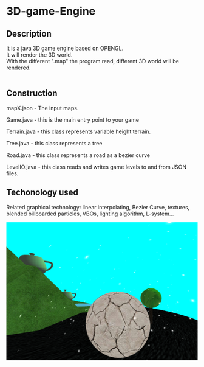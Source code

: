 # 3D-game-Engine

## Description
It is a java 3D game engine based on OPENGL. </br>
It will render the 3D world. </br>
With the different ".map" the program read, different 3D world will be rendered. </br>
</br>

## Construction
mapX.json - The input maps.

Game.java - this is the main entry point to your game

Terrain.java - this class represents variable height terrain.

Tree.java - this class represents a tree

Road.java - this class represents a road as a bezier curve

LevelIO.java - this class reads and writes game levels to and from JSON files.


## Techonology used
Related graphical technology: linear interpolating, Bezier Curve, textures, blended billboarded particles, VBOs, lighting algorithm, L-system... </br>


![Screenshot](doc/img.png)
